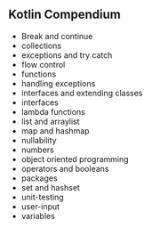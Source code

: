## Kotlin Compendium

- Break and continue
- collections
- exceptions and try catch
- flow control
- functions
- handling exceptions
- interfaces and extending classes
- interfaces
- lambda functions
- list and arraylist
- map and hashmap
- nullability
- numbers
- object oriented programming
- operators and booleans
- packages
- set and hashset
- unit-testing
- user-input
- variables
